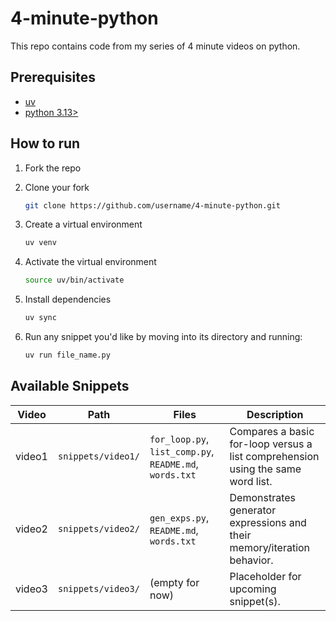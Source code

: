 # 4-minute-python

This repo contains code from my series of 4 minute videos on python.

## Prerequisites

- [uv](https://github.com/astral-sh/uv?tab=readme-ov-file#installation)
- [python 3.13>](https://www.python.org/downloads/)

## How to run

1. Fork the repo
1. Clone your fork

    ```sh
    git clone https://github.com/username/4-minute-python.git
    ```

1. Create a virtual environment

    ```sh
    uv venv
    ```

1. Activate the virtual environment

    ```sh
    source uv/bin/activate
    ```

1. Install dependencies

    ```sh
    uv sync
    ```

1. Run any snippet you'd like by moving into its directory and running:

    ```sh
    uv run file_name.py
    ```

## Available Snippets

| Video  | Path                 | Files                                                         | Description |
|--------|----------------------|---------------------------------------------------------------|-------------|
| video1 | `snippets/video1/`   | `for_loop.py`, `list_comp.py`, `README.md`, `words.txt`       | Compares a basic for-loop versus a list comprehension using the same word list. |
| video2 | `snippets/video2/`   | `gen_exps.py`, `README.md`, `words.txt`                       | Demonstrates generator expressions and their memory/iteration behavior. |
| video3 | `snippets/video3/`   | (empty for now)                                               | Placeholder for upcoming snippet(s). |

